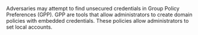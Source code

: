 Adversaries may attempt to find unsecured credentials in Group Policy Preferences (GPP). GPP are tools that allow administrators to create domain policies with embedded credentials. These policies allow administrators to set local accounts.